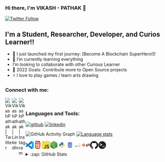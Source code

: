 ### Hi there, I'm VIKASH - PATHAK  👋 

[![Twitter Follow](https://img.shields.io/twitter/follow/vikashPathak?color=1DA1F2&logo=twitter&style=for-the-badge)](https://twitter.com/VikashP31819760)


## I'm a Student, Researcher, Developer, and Curios Learner!!

- 🔭 I just launched my first journey: [Become A Blockchain SuperHero!]!
- 🌱 I’m currently learning everything
-  I’m looking to collaborate with other Curious Learner
- 🥅 2022 Goals: Contribute more to Open Source projects
- ⚡  I love to play games / learn arts drawing

### Connect with me:

<img align="left" alt="VikashPathak | Twitter" width="22px" src="https://cdn.jsdelivr.net/npm/simple-icons@v3/icons/twitter.svg" />
<img align="left" alt="VikashPathak | LinkedIn" width="22px" src="https://cdn.jsdelivr.net/npm/simple-icons@v3/icons/linkedin.svg" />
<img align="left" alt="VikashPathak | Instagram" width="22px" src="https://cdn.jsdelivr.net/npm/simple-icons@v3/icons/instagram.svg" /> 

<br />

### Languages and Tools:
[<img src='https://cdn.jsdelivr.net/npm/simple-icons@3.0.1/icons/github.svg' alt='github' height='40'>](https://github.com/chotapathak)  [<img src='https://cdn.jsdelivr.net/npm/simple-icons@3.0.1/icons/linkedin.svg' alt='linkedin' height='40'>](https://www.linkedin.com/in/vikash-pathak-298a01183/)

![GitHub Activity Graph](https://activity-graph.herokuapp.com/graph?username=chotapathak) 
[![Language stats](https://github-readme-stats.vercel.app/api?username=chotapathak)](https://github.com/anuraghazra/github-readme-stats)

<img align="left" alt="Visual Studio Code" width="26px" src="https://raw.githubusercontent.com/github/explore/80688e429a7d4ef2fca1e82350fe8e3517d3494d/topics/visual-studio-code/visual-studio-code.png" />
<img align="left" alt="HTML5" width="26px" src="https://raw.githubusercontent.com/github/explore/80688e429a7d4ef2fca1e82350fe8e3517d3494d/topics/html/html.png" /> 
<img align="left" alt="JavaScript" width="26px" src="https://raw.githubusercontent.com/github/explore/80688e429a7d4ef2fca1e82350fe8e3517d3494d/topics/javascript/javascript.png" />
<img align="left" alt="Node.js" width="26px" src="https://raw.githubusercontent.com/github/explore/80688e429a7d4ef2fca1e82350fe8e3517d3494d/topics/nodejs/nodejs.png" />
<img align="left" alt="Python" width="26px" src="https://raw.githubusercontent.com/github/explore/361e2821e2dea67711cde99c9c40ed357061cf27/topics/python/python.png" /> 
<img align="left" alt="SQL" width="26px" src="https://raw.githubusercontent.com/github/explore/80688e429a7d4ef2fca1e82350fe8e3517d3494d/topics/sql/sql.png" /> 
<img align="left" alt="MySQL" width="26px" src="https://raw.githubusercontent.com/github/explore/80688e429a7d4ef2fca1e82350fe8e3517d3494d/topics/mysql/mysql.png" />
<img align="left" alt="Git" width="26px" src="https://raw.githubusercontent.com/github/explore/80688e429a7d4ef2fca1e82350fe8e3517d3494d/topics/git/git.png" />
<img align="left" alt="GitHub" width="26px" src="https://raw.githubusercontent.com/github/explore/78df643247d429f6cc873026c0622819ad797942/topics/github/github.png" />
<img align="left" alt="Terminal" width="26px" src="https://raw.githubusercontent.com/github/explore/80688e429a7d4ef2fca1e82350fe8e3517d3494d/topics/terminal/terminal.png" />

<br />
<br />

<details>
  <summary>:zap: GitHub Stats</summary>

  <img align="left" alt="chotapathak's GitHub Stats" src="https://github-readme-stats.chotapathak.vercel.app/api?username=chotapathak&show_icons=true&hide_border=true" />

</details>
